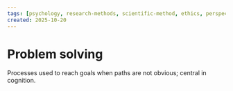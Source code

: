 ```yaml
---
tags: [psychology, research-methods, scientific-method, ethics, perspectives]
created: 2025-10-20
---
```

# Problem solving

Processes used to reach goals when paths are not obvious; central in cognition.
